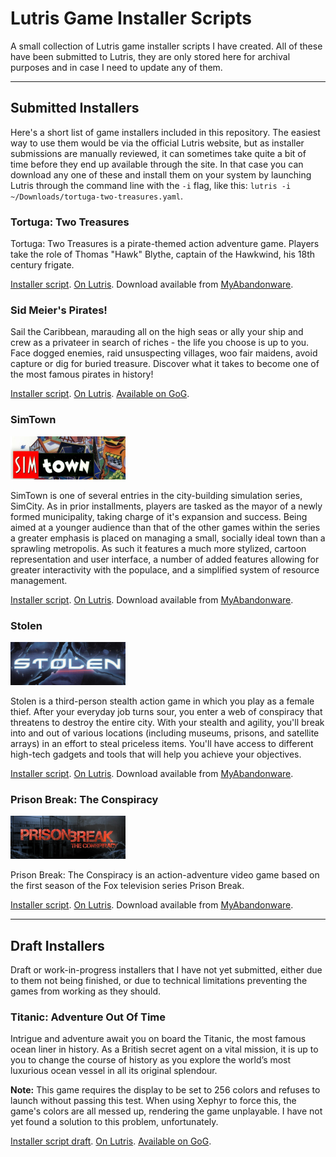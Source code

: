 # Lutris Game Installer Scripts

A small collection of Lutris game installer scripts I have created. All of these have been submitted to Lutris, they are only stored here for archival purposes and in case I need to update any of them.

---

## Submitted Installers

Here's a short list of game installers included in this repository. The easiest way to use them would be via the official Lutris website, but as installer submissions are manually reviewed, it can sometimes take quite a bit of time before they end up available through the site. In that case you can download any one of these and install them on your system by launching Lutris through the command line with the `-i` flag, like this: `lutris -i ~/Downloads/tortuga-two-treasures.yaml`.

### Tortuga: Two Treasures

Tortuga: Two Treasures is a pirate-themed action adventure game. Players take the role of Thomas "Hawk" Blythe, captain of the Hawkwind, his 18th century frigate.

[Installer script](tortuga-two-treasures/tortuga-two-treasures.yaml). [On Lutris](https://lutris.net/games/tortuga-two-treasures/). Download available from [MyAbandonware](https://www.myabandonware.com/game/tortuga-two-treasures-fry).

### Sid Meier's Pirates!

Sail the Caribbean, marauding all on the high seas or ally your ship and crew as a privateer in search of riches - the life you choose is up to you. Face dogged enemies, raid unsuspecting villages, woo fair maidens, avoid capture or dig for buried treasure. Discover what it takes to become one of the most famous pirates in history!

[Installer script](sid-meiers-pirates/sid-meiers-pirates-gog.yaml). [On Lutris](https://lutris.net/games/sid-meiers-pirates/). [Available on GoG](https://www.gog.com/game/sid_meiers_pirates).

### SimTown

![Submitted logo image](simtown/lutris-simtown-logo.jpg)

SimTown is one of several entries in the city-building simulation series, SimCity. As in prior installments, players are tasked as the mayor of a newly formed municipality, taking charge of it's expansion and success. Being aimed at a younger audience than that of the other games within the series a greater emphasis is placed on managing a small, socially ideal town than a sprawling metropolis. As such it features a much more stylized, cartoon representation and user interface, a number of added features allowing for greater interactivity with the populace, and a simplified system of resource management.

[Installer script](simtown/simtown.yaml). [On Lutris](https://lutris.net/games/simtown/). Download available from [MyAbandonware](https://www.myabandonware.com/game/simtown-bc3).

### Stolen

![Submitted logo image](stolen/stolen-lutris-logo.png)

Stolen is a third-person stealth action game in which you play as a female thief. After your everyday job turns sour, you enter a web of conspiracy that threatens to destroy the entire city. With your stealth and agility, you'll break into and out of various locations (including museums, prisons, and satellite arrays) in an effort to steal priceless items. You'll have access to different high-tech gadgets and tools that will help you achieve your objectives.

[Installer script](stolen/stolen.yaml). [On Lutris](https://lutris.net/games/stolen/). Download available from [MyAbandonware](https://www.myabandonware.com/game/stolen-fir).

### Prison Break: The Conspiracy

![Submitted logo image](prison-break-the-conspiracy/prison-break-conspiracy-lutris-logo.png)

Prison Break: The Conspiracy is an action-adventure video game based on the first season of the Fox television series Prison Break.

[Installer script](prison-break-the-conspiracy/prison-break-the-conspiracy.yaml). [On Lutris](https://lutris.net/games/prison-break-the-conspiracy/). Download available from [MyAbandonware](https://www.myabandonware.com/game/prison-break-the-conspiracy-fji).

---

## Draft Installers

Draft or work-in-progress installers that I have not yet submitted, either due to them not being finished, or due to technical limitations preventing the games from working as they should.

### Titanic: Adventure Out Of Time

Intrigue and adventure await you on board the Titanic, the most famous ocean liner in history. As a British secret agent on a vital mission, it is up to you to change the course of history as you explore the world’s most luxurious ocean vessel in all its original splendour.

**Note:** This game requires the display to be set to 256 colors and refuses to launch without passing this test. When using Xephyr to force this, the game's colors are all messed up, rendering the game unplayable. I have not yet found a solution to this problem, unfortunately.

[Installer script draft](titanic-adventure-out-of-time/titanic-adventure-out-of-time-gog.yaml). [On Lutris](https://lutris.net/games/titanic-adventure-out-of-time/). [Available on GoG](https://www.gog.com/game/titanic_adventure_out_of_time).
